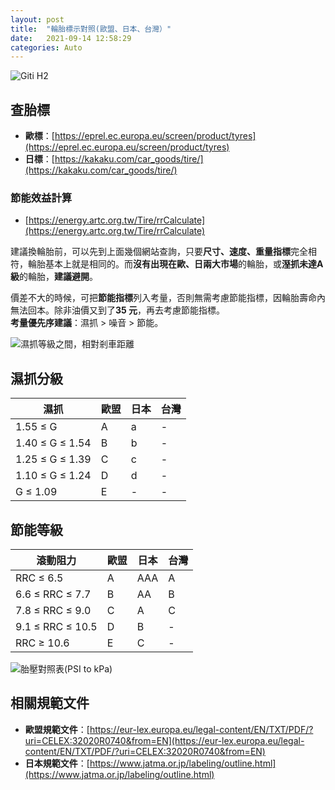 ```yaml
---
layout: post
title:  "輪胎標示對照(歐盟、日本、台灣）"
date:   2021-09-14 12:58:29
categories: Auto
---
```


![Giti H2](https://attach.mobile01.com/attach/202506/mobile01-03938a4db5623e33ffa69c10d48dc387.png)

## 查胎標

- **歐標**：[https://eprel.ec.europa.eu/screen/product/tyres](https://eprel.ec.europa.eu/screen/product/tyres)
- **日標**：[https://kakaku.com/car_goods/tire/](https://kakaku.com/car_goods/tire/)

### 節能效益計算
- [https://energy.artc.org.tw/Tire/rrCalculate](https://energy.artc.org.tw/Tire/rrCalculate)

建議換輪胎前，可以先到上面幾個網站查詢，只要**尺寸、速度、重量指標**完全相符，輪胎基本上就是相同的。而**沒有出現在歐、日兩大市場**的輪胎，或**溼抓未達A級**的輪胎，**建議避開**。

價差不大的時候，可把**節能指標**列入考量，否則無需考慮節能指標，因輪胎壽命內無法回本。除非油價又到了**35 元**，再去考慮節能指標。  
**考量優先序建議**：濕抓 > 噪音 > 節能。

![濕抓等級之間，相對剎車距離](https://attach.mobile01.com/attach/202111/mobile01-34f1c798b33cf5c6f4c428cde076425c.png)

## 濕抓分級

| 濕抓 | 歐盟 | 日本 | 台灣 |
|------|------|------|------|
| 1.55 ≤ G | A | a | - |
| 1.40 ≤ G ≤ 1.54 | B | b | - |
| 1.25 ≤ G ≤ 1.39 | C | c | - |
| 1.10 ≤ G ≤ 1.24 | D | d | - |
| G ≤ 1.09 | E | - | - |

## 節能等級

| 滾動阻力 | 歐盟 | 日本 | 台灣 |
|----------|------|------|------|
| RRC ≤ 6.5 | A | AAA | A |
| 6.6 ≤ RRC ≤ 7.7 | B | AA | B |
| 7.8 ≤ RRC ≤ 9.0 | C | A | C |
| 9.1 ≤ RRC ≤ 10.5 | D | B | - |
| RRC ≥ 10.6 | E | C | - |

![胎壓對照表(PSI to kPa)](https://attach.mobile01.com/attach/202112/mobile01-3a413ceba6594710aed045a9e2d333d6.png)

## 相關規範文件

- **歐盟規範文件**：[https://eur-lex.europa.eu/legal-content/EN/TXT/PDF/?uri=CELEX:32020R0740&from=EN](https://eur-lex.europa.eu/legal-content/EN/TXT/PDF/?uri=CELEX:32020R0740&from=EN)
- **日本規範文件**：[https://www.jatma.or.jp/labeling/outline.html](https://www.jatma.or.jp/labeling/outline.html)
